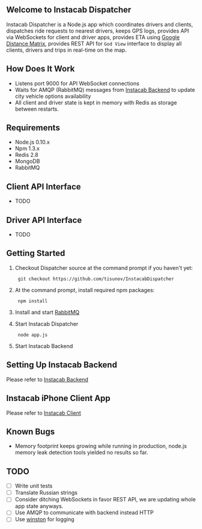 ## Welcome to Instacab Dispatcher

Instacab Dispatcher is a Node.js app which coordinates drivers and clients, dispatches ride requests to nearest drivers, keeps GPS logs, provides API via WebSockets for client and driver apps, provides ETA using [Google Distance Matrix](https://developers.google.com/maps/documentation/distancematrix/), provides REST API for `God View` interface to display all clients, drivers and trips in real-time on the map.

## How Does It Work

* Listens port 9000 for API WebSocket connections
* Waits for AMQP (RabbitMQ) messages from [Instacab Backend](https://github.com/tisunov/Instacab/) to update city vehicle options availability
* All client and driver state is kept in memory with Redis as storage between restarts.

## Requirements
* Node.js 0.10.x
* Npm 1.3.x
* Redis 2.8
* MongoDB
* RabbitMQ

## Client API Interface

* TODO

## Driver API Interface

* TODO

## Getting Started

1. Checkout Dispatcher source at the command prompt if you haven't yet:

        git checkout https://github.com/tisunov/InstacabDispatcher

2. At the command prompt, install required npm packages:

        npm install

3. Install and start [RabbitMQ](http://www.rabbitmq.com/download.html)

4. Start Instacab Dispatcher
    
        node app.js

5. Start Instacab Backend

## Setting Up Instacab Backend

Please refer to [Instacab Backend](https://github.com/tisunov/Instacab/)

## Instacab iPhone Client App

Please refer to [Instacab Client](https://github.com/tisunov/InstacabClient/)

## Known Bugs
* Memory footprint keeps growing while running in production, node.js memory leak detection tools yielded no results so far.

## TODO

- [ ] Write unit tests
- [ ] Translate Russian strings
- [ ] Consider ditching WebSockets in favor REST API, we are updating whole app state anyways.
- [ ] Use AMQP to communicate with backend instead HTTP
- [ ] Use [winston](https://github.com/flatiron/winston) for logging